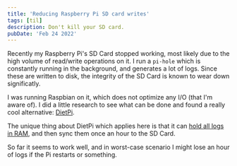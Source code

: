 ```yaml
---
title: 'Reducing Raspberry Pi SD card writes'
tags: [til]
description: Don't kill your SD card.
pubDate: 'Feb 24 2022'
---
```


Recently my Raspberry Pi's SD Card stopped working, most likely due to the high volume of read/write operations on it. I run a `pi-hole` which is constantly running in the background, and generates a lot of logs. Since these are written to disk, the integrity of the SD Card is known to wear down significatly.

I was running Raspbian on it, which does not optimize any I/O (that I'm aware of). I did a little research to see what can be done and found a really cool alternative: [DietPi](https://dietpi.com).

The unique thing about DietPi which applies here is that it can [hold all logs in RAM](https://dietpi.com/docs/software/log_system/#dietpi-ramlog), and then sync them once an hour to the SD Card.

So far it seems to work well, and in worst-case scenario I might lose an hour of logs if the Pi restarts or something.
